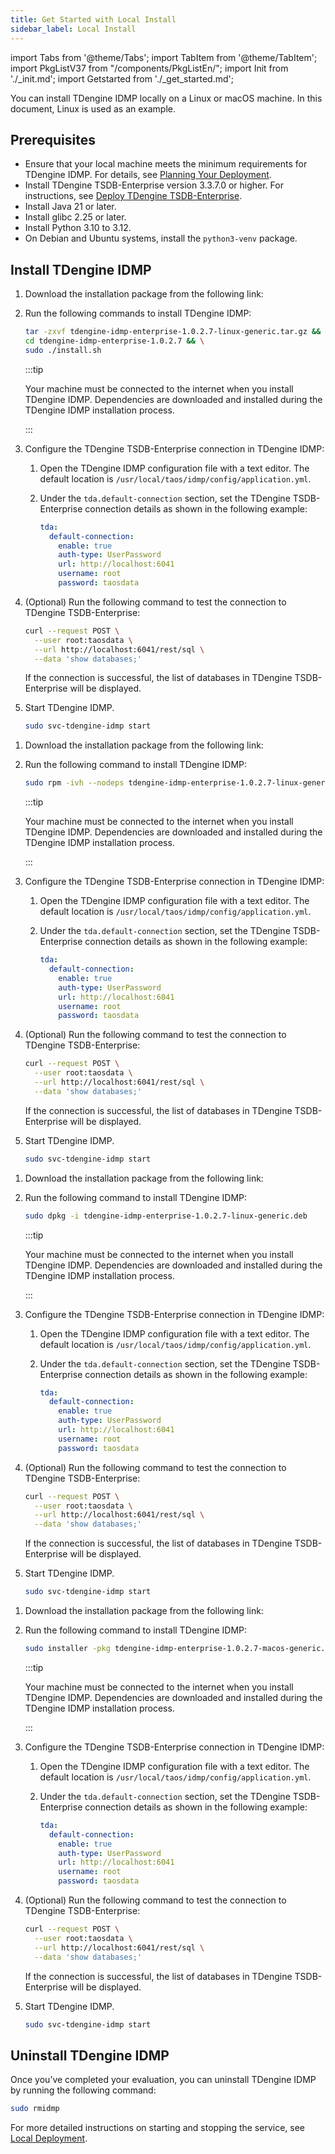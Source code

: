 ```yaml
---
title: Get Started with Local Install
sidebar_label: Local Install
---
```


import Tabs from '@theme/Tabs';
import TabItem from '@theme/TabItem';
import PkgListV37 from "/components/PkgListEn/";
import Init from './_init.md';
import Getstarted from './_get_started.md';

You can install TDengine IDMP locally on a Linux or macOS machine. In this document, Linux is used as an example.

## Prerequisites

- Ensure that your local machine meets the minimum requirements for TDengine IDMP. For details, see [Planning Your Deployment](../07-operation/01-planning.md).
- Install TDengine TSDB-Enterprise version 3.3.7.0 or higher. For instructions, see [Deploy TDengine TSDB-Enterprise](https://docs.tdengine.com/get-started/deploy-enterprise-edition/).
- Install Java 21 or later.
- Install glibc 2.25 or later.
- Install Python 3.10 to 3.12.
- On Debian and Ubuntu systems, install the `python3-venv` package.

## Install TDengine IDMP

<Tabs>
<TabItem label="Linux-Generic" value="tar">

1. Download the installation package from the following link:

   <PkgListV37 productName="TDengine IDMP-Enterprise" version="1.0.2.7" platform="Linux-Generic" arch="x64" pkgType="Server" />

1. Run the following commands to install TDengine IDMP:

   ```bash
   tar -zxvf tdengine-idmp-enterprise-1.0.2.7-linux-generic.tar.gz && \
   cd tdengine-idmp-enterprise-1.0.2.7 && \
   sudo ./install.sh
   ```

   :::tip

   Your machine must be connected to the internet when you install TDengine IDMP. Dependencies are downloaded and installed during the TDengine IDMP installation process. 

   :::

1. Configure the TDengine TSDB-Enterprise connection in TDengine IDMP:

   1. Open the TDengine IDMP configuration file with a text editor. The default location is `/usr/local/taos/idmp/config/application.yml`.
   1. Under the `tda.default-connection` section, set the TDengine TSDB-Enterprise connection details as shown in the following example:

      ```yaml
      tda:
        default-connection:
          enable: true
          auth-type: UserPassword
          url: http://localhost:6041
          username: root
          password: taosdata
      ```

1. (Optional) Run the following command to test the connection to TDengine TSDB-Enterprise:

   ```bash
   curl --request POST \
     --user root:taosdata \
     --url http://localhost:6041/rest/sql \
     --data 'show databases;'
   ```
   If the connection is successful, the list of databases in TDengine TSDB-Enterprise will be displayed.

1. Start TDengine IDMP.

   ```bash
   sudo svc-tdengine-idmp start
   ```

</TabItem>

<TabItem label="Linux-Red Hat" value="rpm">

1. Download the installation package from the following link:

   <PkgListV37 productName="TDengine IDMP-Enterprise" version="1.0.2.7" platform="Linux-Red Hat" arch="x64" pkgType="Server" />

1. Run the following command to install TDengine IDMP:

   ```bash
   sudo rpm -ivh --nodeps tdengine-idmp-enterprise-1.0.2.7-linux-generic.rpm
   ```

   :::tip

   Your machine must be connected to the internet when you install TDengine IDMP. Dependencies are downloaded and installed during the TDengine IDMP installation process. 

   :::

1. Configure the TDengine TSDB-Enterprise connection in TDengine IDMP:

   1. Open the TDengine IDMP configuration file with a text editor. The default location is `/usr/local/taos/idmp/config/application.yml`.
   1. Under the `tda.default-connection` section, set the TDengine TSDB-Enterprise connection details as shown in the following example:

      ```yaml
      tda:
        default-connection:
          enable: true
          auth-type: UserPassword
          url: http://localhost:6041
          username: root
          password: taosdata
      ```

1. (Optional) Run the following command to test the connection to TDengine TSDB-Enterprise:

   ```bash
   curl --request POST \
     --user root:taosdata \
     --url http://localhost:6041/rest/sql \
     --data 'show databases;'
   ```
   If the connection is successful, the list of databases in TDengine TSDB-Enterprise will be displayed.

1. Start TDengine IDMP.

   ```bash
   sudo svc-tdengine-idmp start
   ```

</TabItem>

<TabItem label="Linux-Ubuntu" value="deb">

1. Download the installation package from the following link:

   <PkgListV37 productName="TDengine IDMP-Enterprise" version="1.0.2.7" platform="Linux-Ubuntu" arch="x64" pkgType="Server" />

1. Run the following command to install TDengine IDMP:

   ```bash
   sudo dpkg -i tdengine-idmp-enterprise-1.0.2.7-linux-generic.deb
   ```

   :::tip

   Your machine must be connected to the internet when you install TDengine IDMP. Dependencies are downloaded and installed during the TDengine IDMP installation process. 

   :::

1. Configure the TDengine TSDB-Enterprise connection in TDengine IDMP:

   1. Open the TDengine IDMP configuration file with a text editor. The default location is `/usr/local/taos/idmp/config/application.yml`.
   1. Under the `tda.default-connection` section, set the TDengine TSDB-Enterprise connection details as shown in the following example:

      ```yaml
      tda:
        default-connection:
          enable: true
          auth-type: UserPassword
          url: http://localhost:6041
          username: root
          password: taosdata
      ```

1. (Optional) Run the following command to test the connection to TDengine TSDB-Enterprise:

   ```bash
   curl --request POST \
     --user root:taosdata \
     --url http://localhost:6041/rest/sql \
     --data 'show databases;'
   ```
   If the connection is successful, the list of databases in TDengine TSDB-Enterprise will be displayed.

1. Start TDengine IDMP.

   ```bash
   sudo svc-tdengine-idmp start
   ```

</TabItem>

<TabItem label="macOS" value="mac">

1. Download the installation package from the following link:

   <PkgListV37 productName="TDengine IDMP-Enterprise" version="1.0.2.7" platform="macOS" arch="x64" pkgType="Server" />

1. Run the following command to install TDengine IDMP:

   ```bash
   sudo installer -pkg tdengine-idmp-enterprise-1.0.2.7-macos-generic.pkg -target /
   ```

   :::tip

   Your machine must be connected to the internet when you install TDengine IDMP. Dependencies are downloaded and installed during the TDengine IDMP installation process. 

   :::

1. Configure the TDengine TSDB-Enterprise connection in TDengine IDMP:

   1. Open the TDengine IDMP configuration file with a text editor. The default location is `/usr/local/taos/idmp/config/application.yml`.
   1. Under the `tda.default-connection` section, set the TDengine TSDB-Enterprise connection details as shown in the following example:

      ```yaml
      tda:
        default-connection:
          enable: true
          auth-type: UserPassword
          url: http://localhost:6041
          username: root
          password: taosdata
      ```

1. (Optional) Run the following command to test the connection to TDengine TSDB-Enterprise:

   ```bash
   curl --request POST \
     --user root:taosdata \
     --url http://localhost:6041/rest/sql \
     --data 'show databases;'
   ```
   If the connection is successful, the list of databases in TDengine TSDB-Enterprise will be displayed.

1. Start TDengine IDMP.

   ```bash
   sudo svc-tdengine-idmp start
   ```

</TabItem>
</Tabs>

<Init />

<Getstarted />

## Uninstall TDengine IDMP

Once you’ve completed your evaluation, you can uninstall TDengine IDMP by running the following command:

```bash
sudo rmidmp
```

For more detailed instructions on starting and stopping the service, see [Local Deployment](../07-operation/02-installation/01-install-guide.md).
